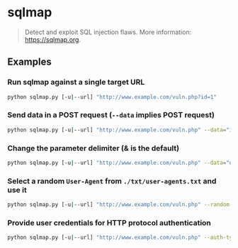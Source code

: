 # sqlmap

> Detect and exploit SQL injection flaws. More information: <https://sqlmap.org>.

## Examples

### Run sqlmap against a single target URL

```bash
python sqlmap.py [-u|--url] "http://www.example.com/vuln.php?id=1"
```

### Send data in a POST request (`--data` implies POST request)

```bash
python sqlmap.py [-u|--url] "http://www.example.com/vuln.php" --data="id=1"
```

### Change the parameter delimiter (& is the default)

```bash
python sqlmap.py [-u|--url] "http://www.example.com/vuln.php" --data="query=foobar;id=1" --param-del=";"
```

### Select a random `User-Agent` from `./txt/user-agents.txt` and use it

```bash
python sqlmap.py [-u|--url] "http://www.example.com/vuln.php" --random-agent
```

### Provide user credentials for HTTP protocol authentication

```bash
python sqlmap.py [-u|--url] "http://www.example.com/vuln.php" --auth-type Basic --auth-cred "testuser:testpass"
```
